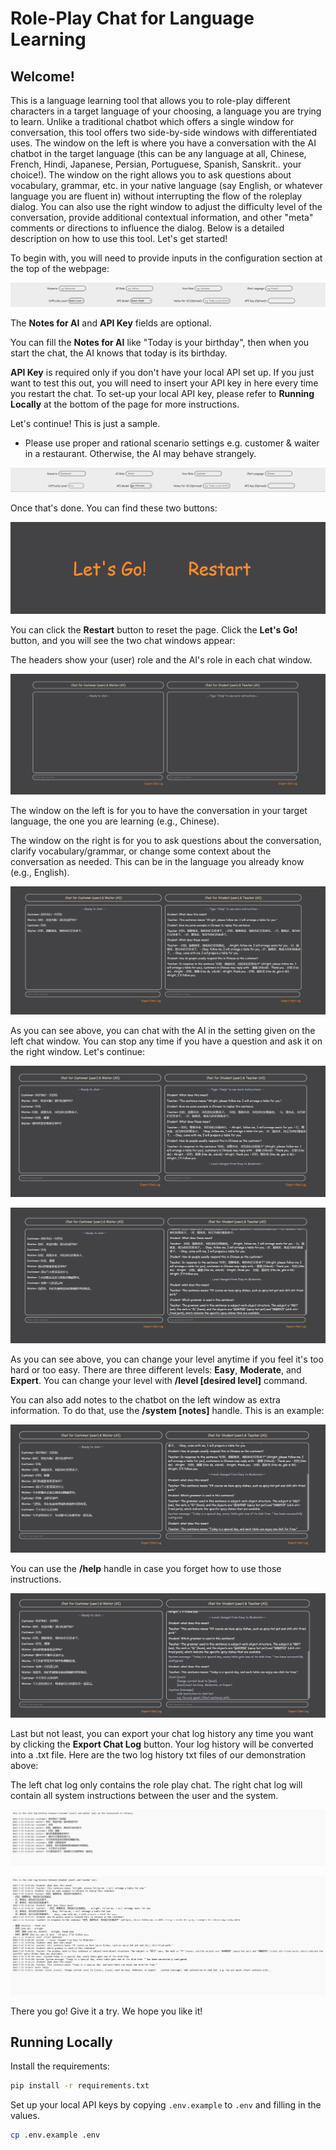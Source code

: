 # Role-Play Chat for Language Learning

## Welcome!

This is a language learning tool that allows you to role-play different characters in a target language of your choosing, a language you are trying to learn. Unlike a traditional chatbot which offers a single window for conversation, this tool offers two side-by-side windows with differentiated uses. The window on the left is where you have a conversation with the AI chatbot in the target language (this can be any language at all, Chinese, French, Hindi, Japanese, Persian, Portuguese, Spanish, Sanskrit.. your choice!). The window on the right allows you to ask questions about vocabulary, grammar, etc. in your native language (say English, or whatever language you are fluent in) without interrupting the flow of the roleplay dialog. You can also use the right window to adjust the difficulty level of the conversation, provide additional contextual information, and other "meta" comments or directions to influence the dialog. Below is a detailed description on how to use this tool.  Let's get started!

To begin with, you will need to provide inputs in the configuration section at the top of the webpage:

![info_form_empty](static/images/readme/info_form_empty.png)

The **Notes for AI** and **API Key** fields are optional.

You can fill the **Notes for AI** like "Today is your birthday", then when you start the chat, the AI knows that today is its birthday.

**API Key** is required only if you don't have your local API set up. If you just want to test this out, you will need to insert your API key in here every time you restart the chat. To set-up your local API key, please refer to **Running Locally** at the bottom of the page for more instructions.

Let's continue! This is just a sample.

- Please use proper and rational scenario settings e.g. customer & waiter in a restaurant. Otherwise, the AI may behave strangely.

![info_form_filled](static/images/readme/info_form_filled.png)

Once that's done. You can find these two buttons:

![header_button](static/images/readme/header_button.png)

You can click the **Restart** button to reset the page. Click the **Let's Go!** button, and you will see the two chat windows appear:

The headers show your (user) role and the AI's role in each chat window.

![chat_start](static/images/readme/chat_start.png)

The window on the left is for you to have the conversation in your target language, the one you are learning (e.g., Chinese).

The window on the right is for you to ask questions about the conversation, clarify vocabulary/grammar, or change some context about the conversation as needed. This can be in the language you already know (e.g., English).

![chat_1](static/images/readme/chat_1.png)

As you can see above, you can chat with the AI in the setting given on the left chat window. You can stop any time if you have a question and ask it on the right window. Let's continue:

![chat_2](static/images/readme/chat_2.png)

![chat_3](static/images/readme/chat_3.png)

As you can see above, you can change your level anytime if you feel it's too hard or too easy. There are three different levels: **Easy**, **Moderate**, and **Expert**. You can change your level with **/level [desired level]** command.

You can also add notes to the chatbot on the left window as extra information. To do that, use the **/system [notes]** handle. This is an example:

![chat_4](static/images/readme/chat_4.png)

You can use the **/help** handle in case you forget how to use those instructions.

![chat_5](static/images/readme/chat_5.png)

Last but not least, you can export your chat log history any time you want by clicking the **Export Chat Log** button. Your log history will be converted into a .txt file. Here are the two log history txt files of our demonstration above:

The left chat log only contains the role play chat. The right chat log will contain all system instructions between the user and the system.

![left_log_sample](static/images/readme/left_log_sample.png)

![right_log_sample](static/images/readme/right_log_sample.png)

There you go! Give it a try. We hope you like it!


## Running Locally
Install the requirements:

```sh
pip install -r requirements.txt
```

Set up your local API keys by copying ```.env.example``` to ```.env``` and filling in the values.
```sh
cp .env.example .env
```
